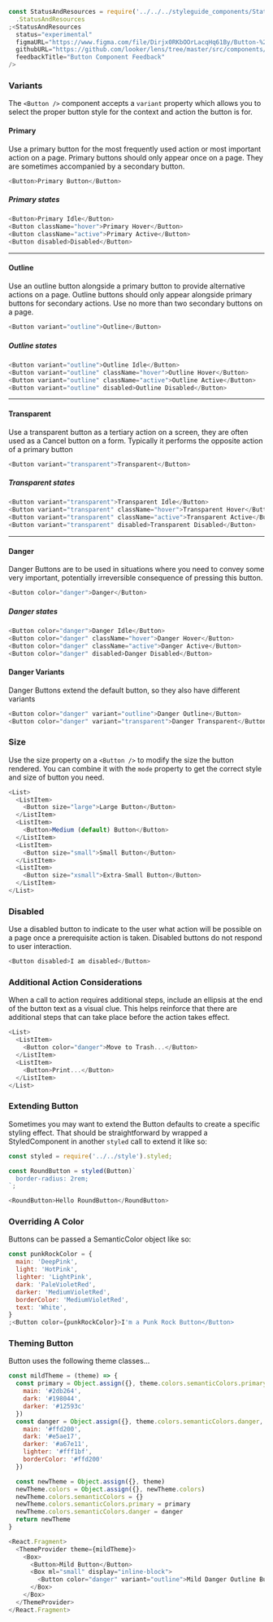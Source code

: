 ```js noeditor
const StatusAndResources = require('../../../styleguide_components/StatusAndResources')
  .StatusAndResources
;<StatusAndResources
  status="experimental"
  figmaURL="https://www.figma.com/file/Dirjx0RKbOOrLacqHq61By/Button-%26-Links?node-id=914%3A981&viewport=1741%2C951%2C1"
  githubURL="https://github.com/looker/lens/tree/master/src/components/Button"
  feedbackTitle="Button Component Feedback"
/>
```

### Variants

The `<Button />` component accepts a `variant` property which allows you to select the proper button style for the context and action the button is for.

#### Primary

Use a primary button for the most frequently used action or most important action on a page. Primary buttons should only appear once on a page. They are sometimes accompanied by a secondary button.

```js
<Button>Primary Button</Button>
```

##### Primary states

```js noeditor
<Button>Primary Idle</Button>
<Button className="hover">Primary Hover</Button>
<Button className="active">Primary Active</Button>
<Button disabled>Disabled</Button>
```

---

#### Outline

Use an outline button alongside a primary button to provide alternative actions on a page. Outline buttons should only appear alongside primary buttons for secondary actions. Use no more than two secondary buttons on a page.

```js
<Button variant="outline">Outline</Button>
```

##### Outline states

```js noeditor
<Button variant="outline">Outline Idle</Button>
<Button variant="outline" className="hover">Outline Hover</Button>
<Button variant="outline" className="active">Outline Active</Button>
<Button variant="outline" disabled>Outline Disabled</Button>
```

---

#### Transparent

Use a transparent button as a tertiary action on a screen, they are often used as a Cancel button on a form. Typically it performs the opposite action of a primary button

```js
<Button variant="transparent">Transparent</Button>
```

##### Transparent states

```js noeditor
<Button variant="transparent">Transparent Idle</Button>
<Button variant="transparent" className="hover">Transparent Hover</Button>
<Button variant="transparent" className="active">Transparent Active</Button>
<Button variant="transparent" disabled>Transparent Disabled</Button>
```

---

#### Danger

Danger Buttons are to be used in situations where you need to convey some very important, potentially irreversible consequence of pressing this button.

```js
<Button color="danger">Danger</Button>
```

##### Danger states

```js noeditor
<Button color="danger">Danger Idle</Button>
<Button color="danger" className="hover">Danger Hover</Button>
<Button color="danger" className="active">Danger Active</Button>
<Button color="danger" disabled>Danger Disabled</Button>
```

#### Danger Variants

Danger Buttons extend the default button, so they also have different variants

```js noeditor
<Button color="danger" variant="outline">Danger Outline</Button>
<Button color="danger" variant="transparent">Danger Transparent</Button>
```

### Size

Use the size property on a `<Button />` to modify the size the button rendered. You can combine it with the `mode` property to get the correct style and size of button you need.

```js
<List>
  <ListItem>
    <Button size="large">Large Button</Button>
  </ListItem>
  <ListItem>
    <Button>Medium (default) Button</Button>
  </ListItem>
  <ListItem>
    <Button size="small">Small Button</Button>
  </ListItem>
  <ListItem>
    <Button size="xsmall">Extra-Small Button</Button>
  </ListItem>
</List>
```

### Disabled

Use a disabled button to indicate to the user what action will be possible on a page once a prerequisite action is taken. Disabled buttons do not respond to user interaction.

```js
<Button disabled>I am disabled</Button>
```

### Additional Action Considerations

When a call to action requires additional steps, include an ellipsis at the end of the button text as a visual clue. This helps reinforce that there are additional steps that can take place before the action takes effect.

```js
<List>
  <ListItem>
    <Button color="danger">Move to Trash...</Button>
  </ListItem>
  <ListItem>
    <Button>Print...</Button>
  </ListItem>
</List>
```

### Extending Button

Sometimes you may want to extend the Button defaults to create a specific styling effect. That should be straightforward by wrapped a StyledComponent in another `styled` call to extend it like so:

```js
const styled = require('../../style').styled;

const RoundButton = styled(Button)`
  border-radius: 2rem;
`;

<RoundButton>Hello RoundButton</RoundButton>
```

### Overriding A Color

Buttons can be passed a SemanticColor object like so:

```js
const punkRockColor = {
  main: 'DeepPink',
  light: 'HotPink',
  lighter: 'LightPink',
  dark: 'PaleVioletRed',
  darker: 'MediumVioletRed',
  borderColor: 'MediumVioletRed',
  text: 'White',
}
;<Button color={punkRockColor}>I'm a Punk Rock Button</Button>
```

### Theming Button

Button uses the following theme classes...

```js
const mildTheme = (theme) => {
  const primary = Object.assign({}, theme.colors.semanticColors.primary, {
    main: '#2db264',
    dark: '#198044',
    darker: '#12593c'
  })
  const danger = Object.assign({}, theme.colors.semanticColors.danger, {
    main: '#ffd200',
    dark: '#e5ae17',
    darker: '#a67e11',
    lighter: '#fff1bf',
    borderColor: '#ffd200'
  })

  const newTheme = Object.assign({}, theme)
  newTheme.colors = Object.assign({}, newTheme.colors)
  newTheme.colors.semanticColors = {}
  newTheme.colors.semanticColors.primary = primary
  newTheme.colors.semanticColors.danger = danger
  return newTheme
}

<React.Fragment>
  <ThemeProvider theme={mildTheme}>
    <Box>
      <Button>Mild Button</Button>
      <Box ml="small" display="inline-block">
        <Button color="danger" variant="outline">Mild Danger Outline Button</Button>
      </Box>
    </Box>
  </ThemeProvider>
</React.Fragment>
```
